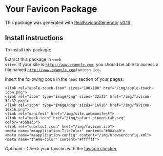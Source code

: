 # Your Favicon Package

This package was generated with [RealFaviconGenerator](https://realfavicongenerator.net/) [v0.16](https://realfavicongenerator.net/change_log#v0.16)

## Install instructions

To install this package:

Extract this package in <code>&lt;web site&gt;<?php echo /img/ ?></code>. If your site is <code>http://www.example.com</code>, you should be able to access a file named <code>http://www.example.com<?php echo /img/ ?>favicon.ico</code>.

Insert the following code in the `head` section of your pages:

    <link rel="apple-touch-icon" sizes="180x180" href="/img/apple-touch-icon.png">
    <link rel="icon" type="image/png" sizes="32x32" href="/img/favicon-32x32.png">
    <link rel="icon" type="image/png" sizes="16x16" href="/img/favicon-16x16.png">
    <link rel="manifest" href="/img/site.webmanifest">
    <link rel="mask-icon" href="/img/safari-pinned-tab.svg" color="#5bbad5">
    <link rel="shortcut icon" href="/img/favicon.ico">
    <meta name="msapplication-TileColor" content="#00aba9">
    <meta name="msapplication-config" content="/img/browserconfig.xml">
    <meta name="theme-color" content="#ffffff">

*Optional* - Check your favicon with the [favicon checker](https://realfavicongenerator.net/favicon_checker)